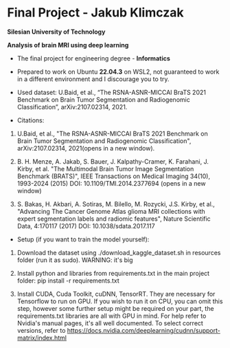 # Final Project - Jakub Klimczak
**Silesian University of Technology**

**Analysis of brain MRI using deep learning**

- The final project for engineering degree - **Informatics**

- Prepared to work on Ubuntu **22.04.3** on WSL2, not guaranteed to work in a different environment and I discourage you to try.

- Used dataset:
U.Baid, et al., “The RSNA-ASNR-MICCAI BraTS 2021 Benchmark on Brain Tumor Segmentation and Radiogenomic Classification”, arXiv:2107.02314, 2021.

- Citations:
1. U.Baid, et al., "The RSNA-ASNR-MICCAI BraTS 2021 Benchmark on Brain Tumor Segmentation and Radiogenomic Classification", arXiv:2107.02314, 2021(opens in a new window).

2. B. H. Menze, A. Jakab, S. Bauer, J. Kalpathy-Cramer, K. Farahani, J. Kirby, et al. "The Multimodal Brain Tumor Image Segmentation Benchmark (BRATS)", IEEE Transactions on Medical Imaging 34(10), 1993-2024 (2015) DOI: 10.1109/TMI.2014.2377694 (opens in a new window)

3. S. Bakas, H. Akbari, A. Sotiras, M. Bilello, M. Rozycki, J.S. Kirby, et al., "Advancing The Cancer Genome Atlas glioma MRI collections with expert segmentation labels and radiomic features", Nature Scientific Data, 4:170117 (2017) DOI: 10.1038/sdata.2017.117

- Setup (if you want to train the model yourself): 
1. Download the dataset using ./download_kaggle_dataset.sh in resources folder (run it as sudo). WARNING: it's big

2. Install python and libraries from requirements.txt in the main project folder: pip install -r requirements.txt

3. Install CUDA, Cuda Toolkit, cuDNN, TensorRT. They are necessary for Tensorflow to run on GPU. If you wish to run it on CPU, you can omit this step, however some further setup might be required on your part, the requirements.txt libraries are all with GPU in mind. For help refer to Nvidia's manual pages, it's all well documented. To select correct versions, refer to https://docs.nvidia.com/deeplearning/cudnn/support-matrix/index.html